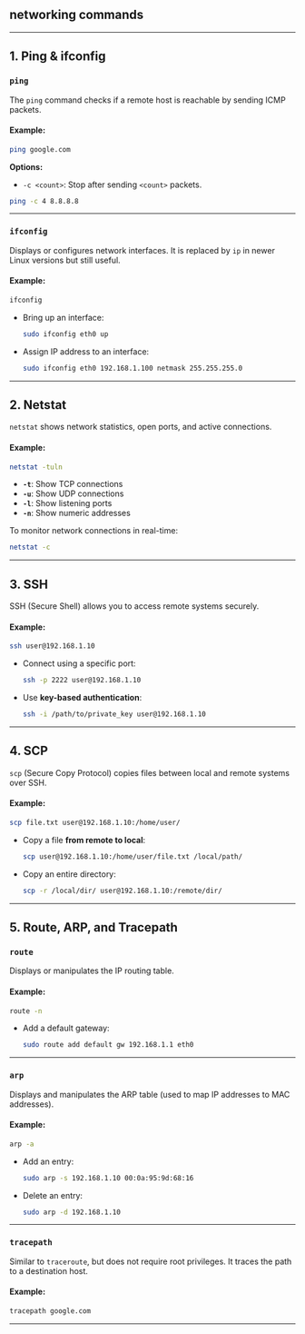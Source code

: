 ## **networking commands** 

---

## **1. Ping & ifconfig**

### **`ping`**  
The `ping` command checks if a remote host is reachable by sending ICMP packets.

#### Example:
```bash
ping google.com
```
**Options:**  
- `-c <count>`: Stop after sending `<count>` packets.
```bash
ping -c 4 8.8.8.8
```

---

### **`ifconfig`**  
Displays or configures network interfaces. It is replaced by `ip` in newer Linux versions but still useful.

#### Example:
```bash
ifconfig
```
- Bring up an interface:
  ```bash
  sudo ifconfig eth0 up
  ```
- Assign IP address to an interface:
  ```bash
  sudo ifconfig eth0 192.168.1.100 netmask 255.255.255.0
  ```

---

## **2. Netstat**

`netstat` shows network statistics, open ports, and active connections.

#### Example:
```bash
netstat -tuln
```
- **`-t`**: Show TCP connections  
- **`-u`**: Show UDP connections  
- **`-l`**: Show listening ports  
- **`-n`**: Show numeric addresses  

To monitor network connections in real-time:
```bash
netstat -c
```

---

## **3. SSH**

SSH (Secure Shell) allows you to access remote systems securely.

#### Example:
```bash
ssh user@192.168.1.10
```
- Connect using a specific port:
  ```bash
  ssh -p 2222 user@192.168.1.10
  ```
- Use **key-based authentication**:
  ```bash
  ssh -i /path/to/private_key user@192.168.1.10
  ```

---

## **4. SCP**

`scp` (Secure Copy Protocol) copies files between local and remote systems over SSH.

#### Example:
```bash
scp file.txt user@192.168.1.10:/home/user/
```
- Copy a file **from remote to local**:
  ```bash
  scp user@192.168.1.10:/home/user/file.txt /local/path/
  ```
- Copy an entire directory:
  ```bash
  scp -r /local/dir/ user@192.168.1.10:/remote/dir/
  ```

---

## **5. Route, ARP, and Tracepath**

### **`route`**  
Displays or manipulates the IP routing table.

#### Example:
```bash
route -n
```
- Add a default gateway:
  ```bash
  sudo route add default gw 192.168.1.1 eth0
  ```

---

### **`arp`**  
Displays and manipulates the ARP table (used to map IP addresses to MAC addresses).

#### Example:
```bash
arp -a
```
- Add an entry:
  ```bash
  sudo arp -s 192.168.1.10 00:0a:95:9d:68:16
  ```
- Delete an entry:
  ```bash
  sudo arp -d 192.168.1.10
  ```

---

### **`tracepath`**  
Similar to `traceroute`, but does not require root privileges. It traces the path to a destination host.

#### Example:
```bash
tracepath google.com
```

---
